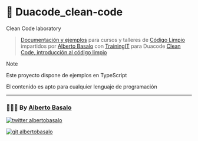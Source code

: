 # 🧼 Duacode_clean-code

Clean Code laboratory

> [Documentación y ejemplos](https://github.com/CursosAlbertoBasalo/Duacode_clean-code) para cursos y talleres de [Código Limpio](https://albertobasalo.notion.site/Clean-code-t-cnicas-para-escribir-mejor-c-digo-874929129a894e969d24295db05e046a) impartidos por [Alberto Basalo](https://albertobasalo.dev) con [TrainingIT](https://trainingit.es/) para Duacode [Clean Code, introducción al código limpio](https://cursos.trainingit.es/course/view.php?id=1547)

> [!NOTE]
> Este proyecto dispone de ejemplos en TypeScript
> 
> El contenido es apto para cualquier lenguaje de programación

---

<footer>
  <h3>🧑🏼‍💻 By <a href="https://albertobasalo.dev" target="blank">Alberto Basalo</a> </h3>
  <p>
    <a href="https://twitter.com/albertobasalo" target="blank">
      <img src="https://img.shields.io/twitter/follow/albertobasalo?logo=twitter&style=for-the-badge" alt="twitter albertobasalo" />
    </a>
  </p>
  <p>
    <a href="https://github.com/albertobasalo" target="blank">
      <img 
        src="https://img.shields.io/github/followers/albertobasalo?logo=github&label=profile albertobasalo&style=for-the-badge" alt="git albertobasalo" />
    </a>
  </p>
</footer>
